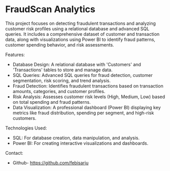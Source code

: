 # FraudScan Analytics

This project focuses on detecting fraudulent transactions and analyzing customer risk profiles using a relational database and advanced SQL queries. It includes a comprehensive dataset of customer and transaction data, along with visualizations using Power BI to identify fraud patterns, customer spending behavior, and risk assessments.

Features:
- Database Design: A relational database  with 'Customers' and 'Transactions' tables to store and manage data.  
- SQL Queries: Advanced SQL queries for fraud detection, customer segmentation, risk scoring, and trend analysis.   
- Fraud Detection: Identifies fraudulent transactions based on transaction amounts, categories, and customer profiles.
- Risk Analysis: Assesses customer risk levels (High, Medium, Low) based on total spending and fraud patterns.
- Data Visualization: A professional dashboard (Power BI) displaying key metrics like fraud distribution, spending per segment, and high-risk customers.

Technologies Used:

- SQL: For database creation, data manipulation, and analysis.
- Power BI: For creating interactive visualizations and dashboards.

Contact:
- Github- https://github.com/febisarju
